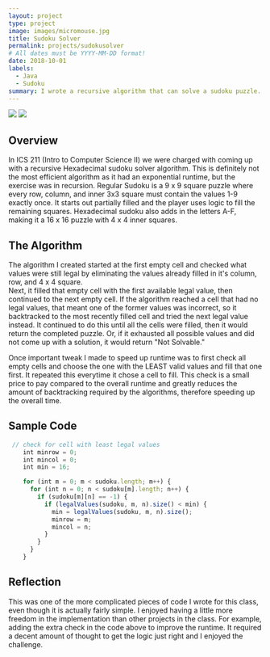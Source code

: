 ```yaml
---
layout: project
type: project
image: images/micromouse.jpg
title: Sudoku Solver
permalink: projects/sudokusolver
# All dates must be YYYY-MM-DD format!
date: 2018-10-01
labels:
  - Java
  - Sudoku
summary: I wrote a recursive algorithm that can solve a sudoku puzzle.
---
```


<div class="ui small rounded images">
  <img class="ui image" src="../images/">
  <img class="ui image" src="../images/">
</div>

## Overview

In ICS 211 (Intro to Computer Science II) we were charged with coming up with a recursive Hexadecimal sudoku solver algorithm.  This is definitely not the most efficient algorithm as it had an exponential runtime, but the exercise was in recursion.  Regular Sudoku is a 9 x 9 square puzzle where every row, column, and inner 3x3 square must contain the values 1-9 exactly once.  It starts out partially filled and the player uses logic to fill the remaining squares.  Hexadecimal sudoku also adds in the letters A-F, making it a 16 x 16 puzzle with 4 x 4 inner squares.

## The Algorithm

The algorithm I created started at the first empty cell and checked what values were still legal by eliminating the values already filled in it's column, row, and 4 x 4 square.  
Next, it filled that empty cell with the first available legal value, then continued to the next empty cell.
If the algorithm reached a cell that had no legal values, that meant one of the former values was incorrect, so it backtracked to the most recently filled cell and tried the next legal value instead.
It continued to do this until all the cells were filled, then it would return the completed puzzle.  Or, if it exhausted all possible values and did not come up with a solution, it would return "Not Solvable."

Once important tweak I made to speed up runtime was to first check all empty cells and choose the one with the LEAST valid values and fill that one first.  It repeated this everytime it chose a cell to fill.  This check is a small price to pay compared to the overall runtime and greatly reduces the amount of backtracking required by the algorithms, therefore speeding up the overall time.

## Sample Code

```js
 // check for cell with least legal values
    int minrow = 0;
    int mincol = 0;
    int min = 16;

    for (int m = 0; m < sudoku.length; m++) {
      for (int n = 0; n < sudoku[m].length; n++) {
        if (sudoku[m][n] == -1) {
          if (legalValues(sudoku, m, n).size() < min) {
            min = legalValues(sudoku, m, n).size();
            minrow = m;
            mincol = n;
          }
        }
      }
    }
```

## Reflection

This was one of the more complicated pieces of code I wrote for this class, even though it is actually fairly simple.  I enjoyed having a little more freedom in the implementation than other projects in the class.  For example, adding the extra check in the code above to improve the runtime.  It required a decent amount of thought to get the logic just right and I enjoyed the challenge.




